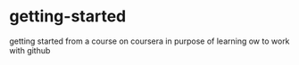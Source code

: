 # getting-started
getting started from a course on coursera
in purpose of learning ow to work with github
